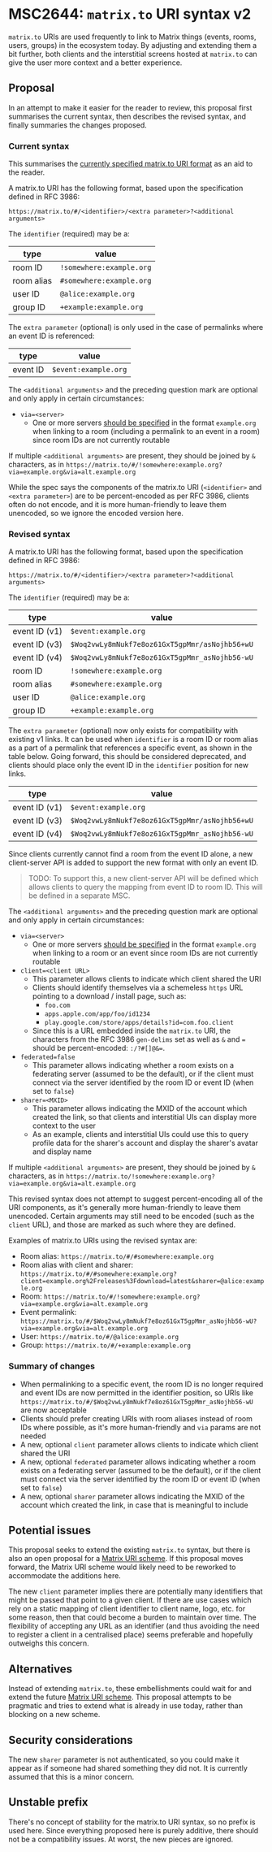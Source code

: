 # MSC2644: `matrix.to` URI syntax v2

`matrix.to` URIs are used frequently to link to Matrix things (events, rooms,
users, groups) in the ecosystem today. By adjusting and extending them a bit
further, both clients and the interstitial screens hosted at `matrix.to` can
give the user more context and a better experience.

## Proposal

In an attempt to make it easier for the reader to review, this proposal first
summarises the current syntax, then describes the revised syntax, and finally
summaries the changes proposed.

### Current syntax

This summarises the [currently specified matrix.to URI
format](https://matrix.org/docs/spec/appendices#matrix-to-navigation) as an aid
to the reader.

A matrix.to URI has the following format, based upon the specification defined
in RFC 3986:

```
https://matrix.to/#/<identifier>/<extra parameter>?<additional arguments>
```

The `identifier` (required) may be a:

| type | value |
| ---- | ----- |
| room ID | `!somewhere:example.org` |
| room alias | `#somewhere:example.org` |
| user ID | `@alice:example.org` |
| group ID | `+example:example.org` |

The `extra parameter` (optional) is only used in the case of permalinks where an
event ID is referenced:

| type | value |
| ---- | ----- |
| event ID | `$event:example.org` |

The ``<additional arguments>`` and the preceding question mark are optional and
only apply in certain circumstances:

* `via=<server>`
  * One or more servers [should be
    specified](https://matrix.org/docs/spec/appendices#routing) in the format
    `example.org` when linking to a room (including a permalink to an event in a
    room) since room IDs are not currently routable

If multiple ``<additional arguments>`` are present, they should be joined by `&`
characters, as in `https://matrix.to/#/!somewhere:example.org?via=example.org&via=alt.example.org`

While the spec says the components of the matrix.to URI (``<identifier>`` and
``<extra parameter>``) are to be percent-encoded as per RFC 3986, clients often
do not encode, and it is more human-friendly to leave them unencoded, so we
ignore the encoded version here.

### Revised syntax

A matrix.to URI has the following format, based upon the specification defined
in RFC 3986:

```
https://matrix.to/#/<identifier>/<extra parameter>?<additional arguments>
```

The `identifier` (required) may be a:

| type | value |
| ---- | ----- |
| event ID (v1) | `$event:example.org` |
| event ID (v3) | `$Woq2vwLy8mNukf7e8oz61GxT5gpMmr/asNojhb56+wU` |
| event ID (v4) | `$Woq2vwLy8mNukf7e8oz61GxT5gpMmr_asNojhb56-wU` |
| room ID | `!somewhere:example.org` |
| room alias | `#somewhere:example.org` |
| user ID | `@alice:example.org` |
| group ID | `+example:example.org` |

The `extra parameter` (optional) now only exists for compatibility with existing
v1 links. It can be used when `identifier` is a room ID or room alias as a part
of a permalink that references a specific event, as shown in the table below.
Going forward, this should be considered deprecated, and clients should place
only the event ID in the `identifier` position for new links.

| type | value |
| ---- | ----- |
| event ID (v1) | `$event:example.org` |
| event ID (v3) | `$Woq2vwLy8mNukf7e8oz61GxT5gpMmr/asNojhb56+wU` |
| event ID (v4) | `$Woq2vwLy8mNukf7e8oz61GxT5gpMmr_asNojhb56-wU` |

Since clients currently cannot find a room from the event ID alone, a new
client-server API is added to support the new format with only an event ID.

> TODO: To support this, a new client-server API will be defined which
> allows clients to query the mapping from event ID to room ID. This will be
> defined in a separate MSC.

The ``<additional arguments>`` and the preceding question mark are optional and
only apply in certain circumstances:

* `via=<server>`
  * One or more servers [should be
    specified](https://matrix.org/docs/spec/appendices#routing) in the format
    `example.org` when linking to a room or an event since room IDs are
    not currently routable
* `client=<client URL>`
  * This parameter allows clients to indicate which client shared the URI
  * Clients should identify themselves via a schemeless `https` URL pointing
      to a download / install page, such as:
    * `foo.com`
    * `apps.apple.com/app/foo/id1234`
    * `play.google.com/store/apps/details?id=com.foo.client`
  * Since this is a URL embedded inside the `matrix.to` URI, the characters from
    the RFC 3986 `gen-delims` set as well as `&` and `=` should be
    percent-encoded: `:/?#[]@&=`.
* `federated=false`
  * This parameter allows indicating whether a room exists on a federating
    server (assumed to be the default), or if the client must connect via the
    server identified by the room ID or event ID (when set to `false`)
* `sharer=<MXID>`
  * This parameter allows indicating the MXID of the account which created the
    link, so that clients and interstitial UIs can display more context to the
    user
  * As an example, clients and interstitial UIs could use this to query profile
    data for the sharer's account and display the sharer's avatar and display
    name

If multiple ``<additional arguments>`` are present, they should be joined by `&`
characters, as in `https://matrix.to/!somewhere:example.org?via=example.org&via=alt.example.org`

This revised syntax does not attempt to suggest percent-encoding all of the URI
components, as it's generally more human-friendly to leave them unencoded.
Certain arguments may still need to be encoded (such as the `client` URL), and
those are marked as such where they are defined.

Examples of matrix.to URIs using the revised syntax are:

* Room alias: ``https://matrix.to/#/#somewhere:example.org``
* Room alias with client and sharer:
  ``https://matrix.to/#/#somewhere:example.org?client=example.org%2Freleases%3Fdownload=latest&sharer=@alice:example.org``
* Room: ``https://matrix.to/#/!somewhere:example.org?via=example.org&via=alt.example.org``
* Event permalink: ``https://matrix.to/#/$Woq2vwLy8mNukf7e8oz61GxT5gpMmr_asNojhb56-wU?via=example.org&via=alt.example.org``
* User: ``https://matrix.to/#/@alice:example.org``
* Group: ``https://matrix.to/#/+example:example.org``

### Summary of changes

* When permalinking to a specific event, the room ID is no longer required and
  event IDs are now permitted in the identifier position, so URIs like
  `https://matrix.to/#/$Woq2vwLy8mNukf7e8oz61GxT5gpMmr_asNojhb56-wU` are now acceptable
* Clients should prefer creating URIs with room aliases instead of room IDs
  where possible, as it's more human-friendly and `via` params are not needed
* A new, optional `client` parameter allows clients to indicate
  which client shared the URI
* A new, optional `federated` parameter allows indicating whether a room exists
  on a federating server (assumed to be the default), or if the client must
  connect via the server identified by the room ID or event ID (when set to
  `false`)
* A new, optional `sharer` parameter allows indicating the MXID of the account
  which created the link, in case that is meaningful to include

## Potential issues

This proposal seeks to extend the existing `matrix.to` syntax, but there is also
an open proposal for a [Matrix URI
scheme](https://github.com/matrix-org/matrix-doc/pull/2312). If this proposal
moves forward, the Matrix URI scheme would likely need to be reworked to
accommodate the additions here.

The new `client` parameter implies there are potentially many identifiers that
might be passed that point to a given client. If there are use cases which rely
on a static mapping of client identifier to client name, logo, etc. for some
reason, then that could become a burden to maintain over time. The flexibility
of accepting any URL as an identifier (and thus avoiding the need to register a
client in a centralised place) seems preferable and hopefully outweighs this
concern.

## Alternatives

Instead of extending `matrix.to`, these embellishments could wait for and
extend the future [Matrix URI
scheme](https://github.com/matrix-org/matrix-doc/pull/2312). This proposal
attempts to be pragmatic and tries to extend what is already in use today,
rather than blocking on a new scheme.

## Security considerations

The new `sharer` parameter is not authenticated, so you could make it appear as
if someone had shared something they did not. It is currently assumed that this
is a minor concern.

## Unstable prefix

There's no concept of stability for the matrix.to URI syntax, so no prefix is
used here. Since everything proposed here is purely additive, there should not
be a compatibility issues. At worst, the new pieces are ignored.
